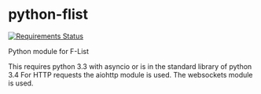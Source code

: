 python-flist
============

[![Requirements Status](https://requires.io/github/StormyDragon/python-flist/requirements.png?branch=asyncio)](https://requires.io/github/StormyDragon/python-flist/requirements/?branch=asyncio)

Python module for F-List

This requires python 3.3 with asyncio or is in the standard library of python 3.4
For HTTP requests the aiohttp module is used.
The websockets module is used.
